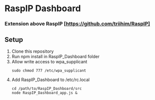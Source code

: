 # RaspIP Dashboard
### Extension above RaspIP [https://github.com/triihim/RaspIP]

## Setup
1. Clone this repository
2. Run npm install in RaspIP_Dashboard folder
3. Allow write access to wpa_supplicant 
    ```
    sudo chmod 777 /etc/wpa_supplicant
4. Add RaspIP_Dashboard to /etc/rc.local
    ```
    cd /path/to/RaspIP_Dashboard/src
    node RaspIP_Dashboard_app.js &
